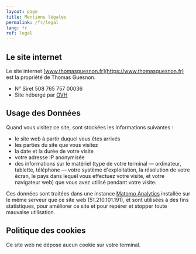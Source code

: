 ```yaml
---
layout: page
title: Mentions légales
permalink: /fr/legal
lang: fr
ref: legal
---
```


## Le site internet
Le site internet [www.thomasguesnon.fr](https://www.thomasguesnon.fr) est la propriété de Thomas Guesnon.

- N° Siret 508 765 757 00036
- Site hébergé par [OVH](https://www.ovhcloud.com/fr/)

## Usage des Données
Quand vous visitez ce site, sont stockées les informations suivantes : 
- le site web à partir duquel vous êtes arrivés
- les parties du site que vous visitez
- la date et la durée de votre visite
- votre adresse IP anonymisée
- des informations sur le matériel (type de votre terminal — ordinateur, tablette, téléphone — votre système d'exploitation, la résolution de votre écran, le pays dans lequel vous effectuez votre visite, et votre navigateur web) que vous avez utilisé pendant votre visite. 

Ces données sont traitées dans une instance [Matomo Analytics](https://fr.matomo.org/) installée sur le même serveur que ce site web (51.210.101.191), et sont utilisées à des fins statistiques, pour améliorer ce site et pour repérer et stopper toute mauvaise utilisation.

## Politique des cookies
Ce site web ne dépose aucun cookie sur votre terminal.
